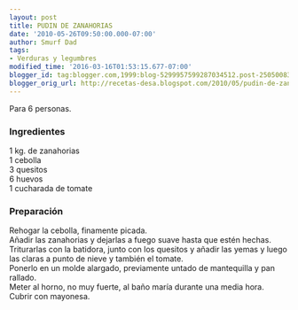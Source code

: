 ```yaml
---
layout: post
title: PUDIN DE ZANAHORIAS
date: '2010-05-26T09:50:00.000-07:00'
author: Smurf Dad
tags:
- Verduras y legumbres
modified_time: '2016-03-16T01:53:15.677-07:00'
blogger_id: tag:blogger.com,1999:blog-5299957599287034512.post-2505008314945416099
blogger_orig_url: http://recetas-desa.blogspot.com/2010/05/pudin-de-zanahorias.html
---
```


Para 6 personas.<br /><h3>Ingredientes</h3>1 kg. de zanahorias<br />1 cebolla<br />3 quesitos<br />6 huevos<br />1 cucharada de tomate<br /><h3>Preparación</h3>Rehogar la cebolla, finamente picada.<br />Añadir las zanahorias y dejarlas a fuego suave hasta que estén hechas.<br />Triturarlas con la batidora, junto con los quesitos y añadir las yemas y luego las claras a punto de nieve y también el tomate.<br />Ponerlo en un molde alargado, previamente untado de mantequilla y pan rallado.<br />Meter al horno, no muy fuerte, al baño maría durante una media hora.<br />Cubrir con mayonesa.